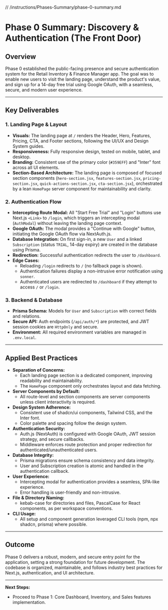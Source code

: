 // /instructions/Phases-Summary/phase-0-summary.md

# Phase 0 Summary: Discovery & Authentication (The Front Door)

## Overview

Phase 0 established the public-facing presence and secure authentication system for the Retail Inventory & Finance Manager app. The goal was to enable new users to visit the landing page, understand the product's value, and sign up for a 14-day free trial using Google OAuth, with a seamless, secure, and modern user experience.

---

## Key Deliverables

### 1. Landing Page & Layout

- **Visuals:** The landing page at `/` renders the Header, Hero, Features, Pricing, CTA, and Footer sections, following the UI/UX and Design System guides.
- **Responsiveness:** Fully responsive design, tested on mobile, tablet, and desktop.
- **Branding:** Consistent use of the primary color (`#359EFF`) and "Inter" font across all UI elements.
- **Section-Based Architecture:** The landing page is composed of focused section components (`hero-section.jsx`, `features-section.jsx`, `pricing-section.jsx`, `quick-actions-section.jsx`, `cta-section.jsx`), orchestrated by a lean `HomePage` server component for maintainability and clarity.

### 2. Authentication Flow

- **Intercepting Route Modal:** All "Start Free Trial" and "Login" buttons use Next.js `<Link>` to `/login`, which triggers an intercepting modal (`AuthModal`) without leaving the landing page context.
- **Google OAuth:** The modal provides a "Continue with Google" button, initiating the Google OAuth flow via NextAuth.js.
- **Database Integration:** On first sign-in, a new `User` and a linked `Subscription` (status `TRIAL`, 14-day expiry) are created in the database using Prisma.
- **Redirection:** Successful authentication redirects the user to `/dashboard`.
- **Edge Cases:**
  - Reloading `/login` redirects to `/` (no fallback page is shown).
  - Authentication failures display a non-intrusive error notification using `sonner`.
  - Authenticated users are redirected to `/dashboard` if they attempt to access `/` or `/login`.

### 3. Backend & Database

- **Prisma Schema:** Models for `User` and `Subscription` with correct fields and relations.
- **Secure API:** Auth endpoints (`/api/auth/*`) are protected, and JWT session cookies are `HttpOnly` and secure.
- **Environment:** All required environment variables are managed in `.env.local`.

---

## Applied Best Practices

- **Separation of Concerns:**
  - Each landing page section is a dedicated component, improving readability and maintainability.
  - The `HomePage` component only orchestrates layout and data fetching.
- **Server Components by Default:**
  - All route-level and section components are server components unless client interactivity is required.
- **Design System Adherence:**
  - Consistent use of shadcn/ui components, Tailwind CSS, and the Inter font.
  - Color palette and spacing follow the design system.
- **Authentication Security:**
  - Auth.js (NextAuth) is configured with Google OAuth, JWT session strategy, and secure callbacks.
  - Middleware enforces route protection and proper redirection for authenticated/unauthenticated users.
- **Database Integrity:**
  - Prisma migrations ensure schema consistency and data integrity.
  - User and Subscription creation is atomic and handled in the authentication callback.
- **User Experience:**
  - Intercepting modal for authentication provides a seamless, SPA-like experience.
  - Error handling is user-friendly and non-intrusive.
- **File & Directory Naming:**
  - kebab-case for directories and files, PascalCase for React components, as per workspace conventions.
- **CLI Usage:**
  - All setup and component generation leveraged CLI tools (npm, npx shadcn, prisma) where possible.

---

## Outcome

Phase 0 delivers a robust, modern, and secure entry point for the application, setting a strong foundation for future development. The codebase is organized, maintainable, and follows industry best practices for Next.js, authentication, and UI architecture.

---

**Next Steps:**

- Proceed to Phase 1: Core Dashboard, Inventory, and Sales features implementation.
